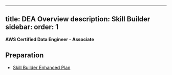 
---
title: DEA Overview
description: Skill Builder
sidebar:
  order: 1
---

**AWS Certified Data Engineer - Associate**

## Preparation

- [Skill Builder Enhanced Plan](./Other/enhanced-plan.md)
